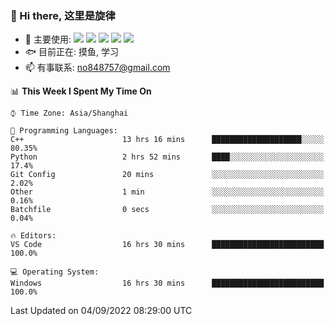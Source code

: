 ### 👋 Hi there, 这里是旋律
- 🔭 主要使用: 
![](https://img.shields.io/badge/-Python-3e74a2?style=flat-square&logo=Python&logoColor=fff)
![](https://img.shields.io/badge/-Java-007396?mstyle=flat-square&logo=Java&logoColor=fff)
![](https://img.shields.io/badge/-Node.js-339933?style=flat-square&logo=Node.js&logoColor=fff)
![](https://img.shields.io/badge/-PostgreSQL-4169e1?style=flat-square&logo=PostgreSQL&logoColor=fff)
![](https://img.shields.io/badge/-VSCode-007acc?style=flat-square&logo=Visual-Studio-Code&logoColor=fff)
- 🐟 目前正在: 摸鱼, 学习
- 📫 有事联系: no848757@gmail.com

<!--START_SECTION:waka-->
📊 **This Week I Spent My Time On** 

```text
⌚︎ Time Zone: Asia/Shanghai

💬 Programming Languages: 
C++                      13 hrs 16 mins      ████████████████████░░░░░   80.35% 
Python                   2 hrs 52 mins       ████░░░░░░░░░░░░░░░░░░░░░   17.4% 
Git Config               20 mins             ░░░░░░░░░░░░░░░░░░░░░░░░░   2.02% 
Other                    1 min               ░░░░░░░░░░░░░░░░░░░░░░░░░   0.16% 
Batchfile                0 secs              ░░░░░░░░░░░░░░░░░░░░░░░░░   0.04%

🔥 Editors: 
VS Code                  16 hrs 30 mins      █████████████████████████   100.0%

💻 Operating System: 
Windows                  16 hrs 30 mins      █████████████████████████   100.0%

```


 Last Updated on 04/09/2022 08:29:00 UTC
<!--END_SECTION:waka-->
